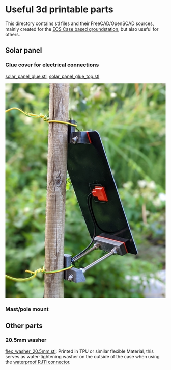 # Useful 3d printable parts

This directory contains stl files and their FreeCAD/OpenSCAD sources,
mainly created for the [ECS Case based groundstation](/_02pcb/ECSCase%20Board), but also useful for others.

## Solar panel
### Glue cover for electrical connections
[solar_panel_glue.stl](solar_panel/electrical_connection/solar_panel_glue.stl), 
[solar_panel_glue_top.stl](solar_panel/electrical_connection/solar_panel_glue_top.stl)

![solar panel back](solar_panel/_images/back.jpg)


### Mast/pole mount
## Other parts
### 20.5mm washer
[flex_washer_20.5mm.stl](other_parts/flex_washer_20.5mm.stl): Printed in TPU or similar flexible Material, this serves as water-tightening washer
on the outside of the case when using the [waterproof RJ11 connector](https://www.aliexpress.com/item/1005004064498188.html).
